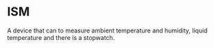 # ISM
A device that can to measure ambient temperature and humidity, liquid temperature and there is a stopwatch.
